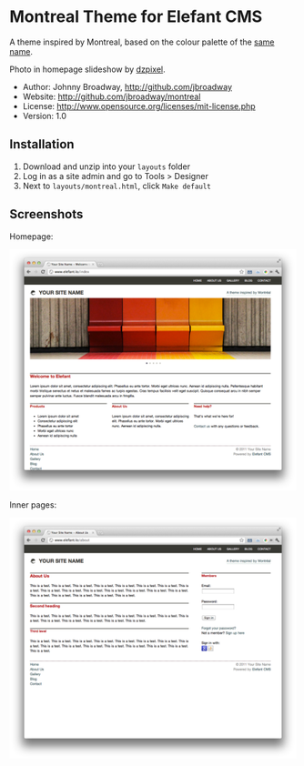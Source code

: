 # Montreal Theme for Elefant CMS

A theme inspired by Montreal, based on the colour palette of the
[same name](http://www.colourlovers.com/palette/64018/Montreal).

Photo in homepage slideshow by [dzpixel](http://www.flickr.com/photos/dzpixel/4495177846/).

* Author: Johnny Broadway, http://github.com/jbroadway
* Website: http://github.com/jbroadway/montreal
* License: http://www.opensource.org/licenses/mit-license.php
* Version: 1.0

## Installation

1. Download and unzip into your `layouts` folder
2. Log in as a site admin and go to Tools > Designer
3. Next to `layouts/montreal.html`, click `Make default`

## Screenshots

Homepage:

![](http://github.com/jbroadway/montreal/raw/master/screenshot-index.png)

Inner pages:

![](http://github.com/jbroadway/montreal/raw/master/screenshot-inner.png)
